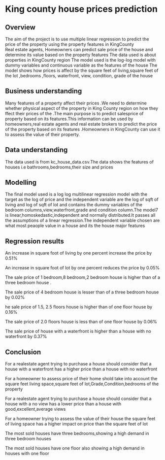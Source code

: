 # King county house prices prediction
## Overview
The aim of the project is to use multiple linear regression to predict the price of the property using the property features in KingCounty  
Real estate agents, Homeowners can predict sale price of the house and determine its value based on the property features
The data used is about properties in KingCounty region
The model used is the log-log model with dummy variables and continuous variable as the features of the house
The model shows how prices is affect by the square feet of living,square feet of the lot ,bedrooms ,floors, waterfront, view, condition, grade of the house

## Business understanding
Many features of a property affect their prices .We need to determine whether physical aspect of the property in King County region on how they ffect their prices of the .The main purpose is to predict salesprice of property based on its features.This information can be used by homeowners,real estate agents and real estate brokers to predict the price of the property based on its features .Homeowners in KingCounty can use it to assess the value of their property. 
## Data understanding
The data used is from kc_house_data.csv.The data shows the features of houses i.e bathrooms,bedrooms,their size and prices
## Modelling
The final model used is a log log multilinear regression model with the target as the log of price and the independent variable are the log of sqft of living and log of sqft of lot and contains the dummy variables of the bedroom columns,view,waterfront,grade and condition column.The model7 is linear,homoskedastic,independent and normally distributed.It passes all the assumptions of a linear regression.The independent variable chosen are what most peaople value in a house and its the house major features
## Regression results
An increase in square foot of living by one percent increase the price by 0.51%

An increase in square foot of lot by one percent reduces the price by 0.05%

The sale price of 1 bedroom,8 bedroom,2 bedroom house is higher than of a three bedroom house .

The sale price of 4 bedroom house is lesser than of a three bedroom house by 0.02%

he sale price of 1.5, 2.5 floors house is higher than of one floor house by 0.16%

The sale price of 2.0 floors house is less than of one floor house by 0.06%

The sale price of house with a waterfront is higher than a house with no waterfront by 0.37%


## Conclusion
For a realestate agent trying to purchase a house should consider that a house with a waterfront has a higher price than a house with no waterfront

For a homeowner to assess price of their home shold take into account the square feet living space,square feet of lot,Grade,Condition,bedrooms of the property

For a realestate agent trying to purchase a house should consider that a house with a no view has a lower price than a house with good,excellent,average views

For a homeowner trying to assess the value of their house the square feet of living space has a higher impact on price than the square feet of lot

The most sold houses have three bedrooms,showing a high demand in three bedroom houses

The most sold houses have one floor also showing a high demand in houses with one floor

